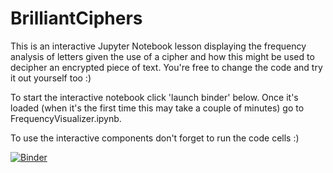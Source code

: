 # BrilliantCiphers

This is an interactive Jupyter Notebook lesson displaying the frequency analysis of letters given the use of a cipher and how this might be used to decipher an encrypted piece of text. You're free to change the code and try it out yourself too :)

To start the interactive notebook click 'launch binder' below. Once it's loaded (when it's the first time this may take a couple of minutes) go to FrequencyVisualizer.ipynb.

To use the interactive components don't forget to run the code cells :)

[![Binder](https://mybinder.org/badge_logo.svg)](https://mybinder.org/v2/gh/TuanaCelik/BrilliantCiphers/master)
